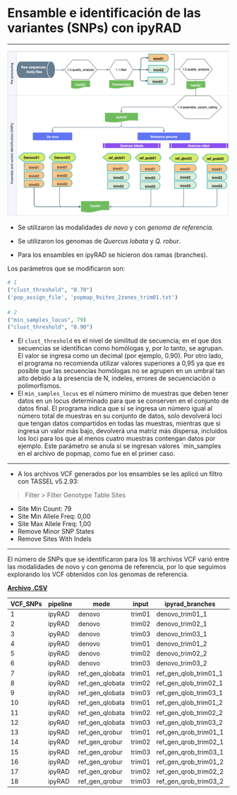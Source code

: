 # Ensamble e identificación de las variantes (SNPs) con ipyRAD

---

![alt text](Diagrama_flujo_ensambles_ipyRAD.png)

- Se utilizaron las modalidades _de novo_ y con _genoma de referencia_. 

- Se utilizaron los genomas de _Quercus lobata_ y _Q. robur_.

- Para los ensambles en ipyRAD se hicieron dos ramas (branches).

Los parámetros que se modificaron son:

```python
# 1
("clust_threshold", "0.70")
('pop_assign_file', 'popmap_9sites_2zones_trim01.txt')

# 2
("min_samples_locus", 79)
("clust_threshold", "0.90")
```

- El `clust_threshold` es el nivel de similitud de secuencia; en el que dos secuencias se identifican como homólogas y, por lo tanto, se agrupan. El valor se ingresa como un decimal (por ejemplo, 0.90). Por otro lado, el programa no recomienda utilizar valores superiores a 0,95 ya que es posible que las secuencias homólogas no se agrupen en un umbral tan alto debido a la presencia de N, indeles, errores de secuenciación o polimorfismos.
- El `min_samples_locus` es el número mínimo de muestras que deben tener datos en un locus determinado para que se conserven en el conjunto de datos final. El programa indica que si se ingresa un número igual al número total de muestras en su conjunto de datos, solo devolverá loci que tengan datos compartidos en todas las muestras, mientras que si ingresa un valor más bajo, devolverá una matriz más dispersa, incluidos los loci para los que al menos cuatro muestras contengan datos por ejemplo. Este parámetro se anula si se ingresan valores `min_samples en el archivo de popmap, como fue en el primer caso.

---

- A los archivos VCF generados por los ensambles se les aplicó un filtro con TASSEL v5.2.93:

> Filter > Filter Genotype Table Sites 

- Site Min Count: 79
- Site Min Allele Freq: 0,00
- Site Max Allele Freq: 1,00
- Remove Minor SNP States
- Remove Sites With Indels

---

El número de SNPs que se identificaron para los 18 archivos VCF varió entre las modalidades de novo y con genoma de referencia, por lo que seguimos explorando los VCF obtenidos con los genomas de referencia.

[**Archivo .CSV**](SNPs_18_VCF_ipyrad.csv)

| VCF_SNPs | pipeline | mode          | input | ipyrad_branches    | wo_filter | 1rst_filter | 2nd_filter |
|----------|----------|---------------|-------|--------------------|-----------|-------------|------------|
| 1        | ipyRAD   | denovo        | trim01| denovo_trim01_1    | 4087      | 3471        | 3429       |
| 2        | ipyRAD   | denovo        | trim02| denovo_trim02_1    | 986       | 638         | 628        |
| 3        | ipyRAD   | denovo        | trim03| denovo_trim03_1    | 3582      | 3002        | 2965       |
| 4        | ipyRAD   | denovo        | trim01| denovo_trim01_2    | 4087      | 3471        | 3429       |
| 5        | ipyRAD   | denovo        | trim02| denovo_trim02_2    | 986       | 638         | 628        |
| 6        | ipyRAD   | denovo        | trim03| denovo_trim03_2    | 3582      | 3002        | 2965       |
| 7        | ipyRAD   | ref_gen_qlobata| trim01| ref_gen_qlob_trim01_1| 7559   | 5488        | 5415       |
| 8        | ipyRAD   | ref_gen_qlobata| trim02| ref_gen_qlob_trim02_1| 1946   | 1094        | 1076       |
| 9        | ipyRAD   | ref_gen_qlobata| trim03| ref_gen_qlob_trim03_1| 5487   | 4435        | 4374       |
| 10       | ipyRAD   | ref_gen_qlobata| trim01| ref_gen_qlob_trim01_2| 7559   | 5488        | 5415       |
| 11       | ipyRAD   | ref_gen_qlobata| trim02| ref_gen_qlob_trim02_2| 1946   | 1094        | 1076       |
| 12       | ipyRAD   | ref_gen_qlobata| trim03| ref_gen_qlob_trim03_2| 5487   | 4435        | 4374       |
| 13       | ipyRAD   | ref_gen_qrobur | trim01| ref_gen_qrob_trim01_1| 7611   | 5501        | 5426       |
| 14       | ipyRAD   | ref_gen_qrobur | trim02| ref_gen_qrob_trim02_1| 1815   | 1048        | 1027       |
| 15       | ipyRAD   | ref_gen_qrobur | trim03| ref_gen_qrob_trim03_1| 5382   | 4291        | 4230       |
| 16       | ipyRAD   | ref_gen_qrobur | trim01| ref_gen_qrob_trim01_2| 7611   | 5501        | 5426       |
| 17       | ipyRAD   | ref_gen_qrobur | trim02| ref_gen_qrob_trim02_2| 1815   | 1048        | 1027       |
| 18       | ipyRAD   | ref_gen_qrobur | trim03| ref_gen_qrob_trim03_2| 5382   | 4291        | 4230       |
